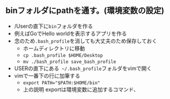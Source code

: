 ## binフォルダにpathを通す。(環境変数の設定)
- /Userの直下に`bin`フォルダを作る
- 例えばGoでHello worldを表示するアプリを作る
- 念のため`.bash_profile`を消しても大丈夫のため保存しておく
  - ホームディレクトリに移動
  - `cp .bash_profile $HOME/Desktop`
  - `mv ./bash_profile save_bash_profile`
- USERの直下にある` ~/.bash_profile`フォルダをvimで開く
- vimで一番下の行に加筆する
  - `export PATH="$PATH:$HOME/bin"` 
  - 上の説明 exportは環境変数に追加するコマンド、

